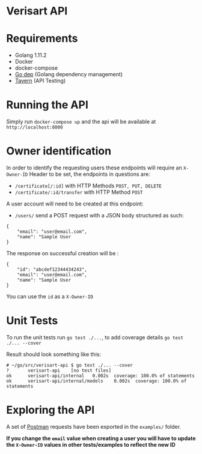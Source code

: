 # Verisart API

# Requirements

- Golang 1.11.2
- Docker
- docker-compose
- [Go dep](https://github.com/golang/dep) (Golang dependency management)
- [Tavern](https://github.com/taverntesting/tavern) (API Testing)

# Running the API

Simply run `docker-compose up` and the api will be available at `http://localhost:8000`

# Owner identification

In order to identify the requesting users these endpoints will require an `X-Owner-ID` Header to be set, the endpoints in questions are:

- `/certificate[/:id]` with HTTP Methods `POST, PUT, DELETE`
- `/certificate/:id/transfer` with HTTP Method `POST`

A user account will need to be created at this endpoint:
- `/users/` send a POST request with a JSON body structured as such:
```
{
    "email": "user@email.com",
    "name": "Sample User
}
```

The response on successful creation will be :
```
{
    "id": "abcdef12344434243",
    "email": "user@email.com",
    "name": "Sample User
}
```

You can use the `id` as a `X-Owner-ID`

# Unit Tests

To run the unit tests run `go test ./...`, to add coverage details `go test ./... --cover`

Result should look something like this:

```
# ~/go/src/verisart-api $ go test ./... --cover
?       verisart-api    [no test files]
ok      verisart-api/internal   0.002s  coverage: 100.0% of statements
ok      verisart-api/internal/models    0.002s  coverage: 100.0% of statements
```

# Exploring the API

A set of [Postman](https://www.getpostman.com/) requests have been exported in the `examples/` folder.

**If you change the `email` value when creating a user you will have to update the `X-Owner-ID` values in other tests/examples to reflect the new ID**